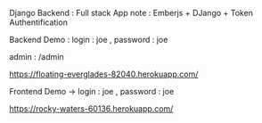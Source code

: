 Django Backend : Full stack App note : Emberjs +  DJango + Token Authentification

Backend Demo : login : joe , password : joe

admin : /admin

https://floating-everglades-82040.herokuapp.com/

Frontend Demo -> login : joe , password : joe

https://rocky-waters-60136.herokuapp.com/


